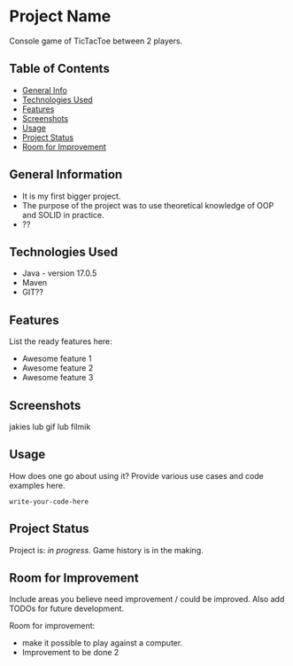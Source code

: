 # Project Name
Console game of TicTacToe between 2 players.

## Table of Contents
* [General Info](#general-information)
* [Technologies Used](#technologies-used)
* [Features](#features)
* [Screenshots](#screenshots)
* [Usage](#usage)
* [Project Status](#project-status)
* [Room for Improvement](#room-for-improvement)



## General Information
- It is my first bigger project.
- The purpose of the project was to use theoretical knowledge of OOP and SOLID in practice.
- ??


## Technologies Used
- Java - version 17.0.5
- Maven
- GIT??


## Features
List the ready features here:
- Awesome feature 1
- Awesome feature 2
- Awesome feature 3


## Screenshots
jakies lub gif lub filmik




## Usage
How does one go about using it?
Provide various use cases and code examples here.

`write-your-code-here`


## Project Status
Project is: _in progress_. Game history is in the making.


## Room for Improvement
Include areas you believe need improvement / could be improved. Also add TODOs for future development.

Room for improvement:
- make it possible to play against a computer.
- Improvement to be done 2